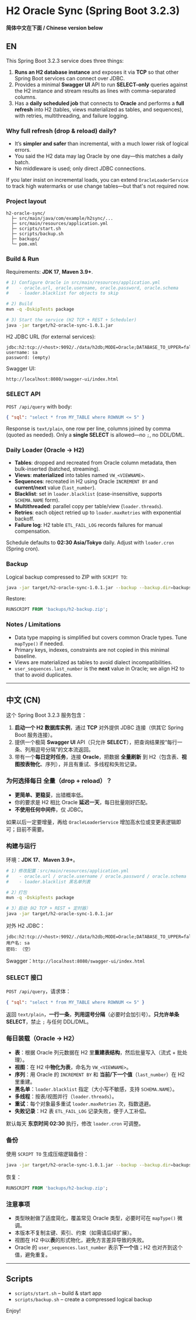 # H2 Oracle Sync (Spring Boot 3.2.3)

**简体中文在下面 / Chinese version below**

## EN

This Spring Boot 3.2.3 service does three things:

1. **Runs an H2 database instance** and exposes it via **TCP** so that other Spring Boot services can connect over JDBC.
2. Provides a minimal **Swagger UI** API to run **SELECT-only** queries against the H2 instance and stream results as lines with comma-separated columns.
3. Has a **daily scheduled job** that connects to **Oracle** and performs a **full refresh** into H2 (tables, views materialized as tables, and sequences), with retries, multithreading, and failure logging.

### Why full refresh (drop & reload) daily?
- It’s **simpler and safer** than incremental, with a much lower risk of logical errors.
- You said the H2 data may lag Oracle by one day—this matches a daily batch.
- No middleware is used; only direct JDBC connections.

If you later insist on incremental loads, you can extend `OracleLoaderService` to track high watermarks or use change tables—but that's not required now.

### Project layout
```
h2-oracle-sync/
  ├─ src/main/java/com/example/h2sync/...
  ├─ src/main/resources/application.yml
  ├─ scripts/start.sh
  ├─ scripts/backup.sh
  ├─ backups/
  └─ pom.xml
```

### Build & Run
Requirements: **JDK 17**, **Maven 3.9+**.

```bash
# 1) Configure Oracle in src/main/resources/application.yml
#    - oracle.url, oracle.username, oracle.password, oracle.schema
#    - loader.blacklist for objects to skip

# 2) Build
mvn -q -DskipTests package

# 3) Start the service (H2 TCP + REST + Scheduler)
java -jar target/h2-oracle-sync-1.0.1.jar
```

H2 JDBC URL (for external services):
```
jdbc:h2:tcp://<host>:9092/./data/h2db;MODE=Oracle;DATABASE_TO_UPPER=false;AUTO_SERVER=TRUE
username: sa
password: (empty)
```

Swagger UI:
```
http://localhost:8080/swagger-ui/index.html
```

### SELECT API
`POST /api/query` with body:
```json
{ "sql": "select * from MY_TABLE where ROWNUM <= 5" }
```
Response is `text/plain`, one row per line, columns joined by comma (quoted as needed). Only a **single SELECT** is allowed—no `;`, no DDL/DML.

### Daily Loader (Oracle → H2)
- **Tables**: dropped and recreated from Oracle column metadata, then bulk-inserted (batched, streaming).
- **Views**: **materialized** into tables named `VW_<VIEWNAME>`.
- **Sequences**: recreated in H2 using Oracle `INCREMENT BY` and **current/next** value (`last_number`).
- **Blacklist**: set in `loader.blacklist` (case-insensitive, supports `SCHEMA.NAME` form).
- **Multithreaded**: parallel copy per table/view (`loader.threads`).
- **Retries**: each object retried up to `loader.maxRetries` with exponential backoff.
- **Failure log**: H2 table `ETL_FAIL_LOG` records failures for manual compensation.

Schedule defaults to **02:30 Asia/Tokyo** daily. Adjust with `loader.cron` (Spring cron).

### Backup
Logical backup compressed to ZIP with `SCRIPT TO`:
```bash
java -jar target/h2-oracle-sync-1.0.1.jar --backup --backup.dir=backups --backup.file=h2-backup.zip
```
Restore:
```sql
RUNSCRIPT FROM 'backups/h2-backup.zip';
```

### Notes / Limitations
- Data type mapping is simplified but covers common Oracle types. Tune `mapType()` if needed.
- Primary keys, indexes, constraints are not copied in this minimal baseline.
- Views are materialized as tables to avoid dialect incompatibilities.
- `user_sequences.last_number` is the **next** value in Oracle; we align H2 to that to avoid duplicates.

---

## 中文 (CN)

这个 Spring Boot 3.2.3 服务包含：

1. **启动一个 H2 数据库实例**，通过 **TCP** 对外提供 JDBC 连接（供其它 Spring Boot 服务连接）。
2. 提供一个极简 **Swagger UI** API（只允许 **SELECT**），把查询结果按“每行一条、列用逗号分隔”的文本流返回。
3. 带有一个**每日定时任务**，连接 **Oracle**，把数据 **全量刷新** 到 H2（包含表、**视图按表物化**、序列），并且有重试、多线程和失败记录。

### 为何选择每日 **全量**（drop + reload）？
- **更简单、更稳妥**，出错概率低。
- 你的要求是 H2 相比 Oracle **延迟一天**，每日批量刚好匹配。
- **不使用任何中间件**，仅 JDBC。

如果以后一定要增量，再给 `OracleLoaderService` 增加高水位或变更表逻辑即可；目前不需要。

### 构建与运行
环境：**JDK 17**、**Maven 3.9+**。

```bash
# 1）修改配置：src/main/resources/application.yml
#    - oracle.url / oracle.username / oracle.password / oracle.schema
#    - loader.blacklist 黑名单列表

# 2）打包
mvn -q -DskipTests package

# 3）启动（H2 TCP + REST + 定时器）
java -jar target/h2-oracle-sync-1.0.1.jar
```

对外 H2 JDBC：
```
jdbc:h2:tcp://<host>:9092/./data/h2db;MODE=Oracle;DATABASE_TO_UPPER=false;AUTO_SERVER=TRUE
用户名: sa
密码: （空）
```

Swagger：`http://localhost:8080/swagger-ui/index.html`

### SELECT 接口
`POST /api/query`，请求体：
```json
{ "sql": "select * from MY_TABLE where ROWNUM <= 5" }
```
返回 `text/plain`，**一行一条**，**列用逗号分隔**（必要时会加引号）。**只允许单条 SELECT**，禁止 `;` 与任何 DDL/DML。

### 每日装载（Oracle → H2）
- **表**：根据 Oracle 列元数据在 H2 里**重建表结构**，然后批量写入（流式 + 批处理）。
- **视图**：在 H2 中**物化为表**，命名为 `VW_<VIEWNAME>`。
- **序列**：用 Oracle 的 `INCREMENT BY` 和 **当前/下一个值**（`last_number`）在 H2 里重建。
- **黑名单**：`loader.blacklist` 指定（大小写不敏感，支持 `SCHEMA.NAME`）。
- **多线程**：按表/视图并行（`loader.threads`）。
- **重试**：每个对象最多重试 `loader.maxRetries` 次，指数退避。
- **失败记录**：H2 表 `ETL_FAIL_LOG` 记录失败，便于人工补偿。

默认每天 **东京时间 02:30** 执行，修改 `loader.cron` 可调整。

### 备份
使用 `SCRIPT TO` 生成压缩逻辑备份：
```bash
java -jar target/h2-oracle-sync-1.0.1.jar --backup --backup.dir=backups --backup.file=h2-backup.zip
```
恢复：
```sql
RUNSCRIPT FROM 'backups/h2-backup.zip';
```

### 注意事项
- 类型映射做了适度简化，覆盖常见 Oracle 类型，必要时可在 `mapType()` 微调。
- 本版本不复制主键、索引、约束（如需请后续扩展）。
- 视图在 H2 中以**表**的形式物化，避免方言差异导致的失败。
- Oracle 的 `user_sequences.last_number` 表示**下一个**值；H2 也对齐到这个值，避免重复。

---

## Scripts

- `scripts/start.sh` – build & start app
- `scripts/backup.sh` – create a compressed logical backup

Enjoy!
